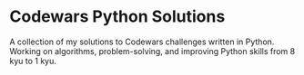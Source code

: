 # Codewars Python Solutions

A collection of my solutions to Codewars challenges written in Python.  
Working on algorithms, problem-solving, and improving Python skills from 8 kyu to 1 kyu.
